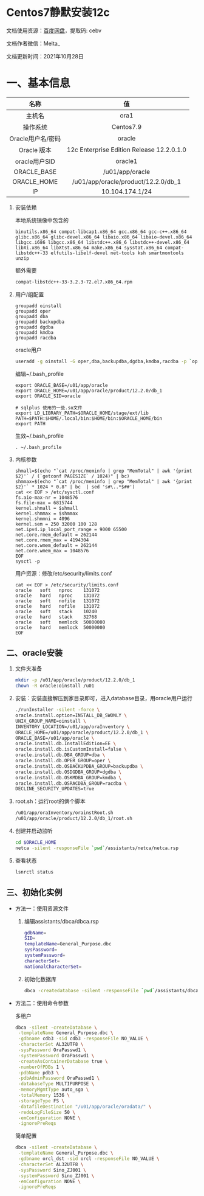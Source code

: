 # Centos7静默安装12c

文档使用资源：[百度网盘](https://pan.baidu.com/s/1KEb2QFoM4rlNHJOq1ljSTQ)，提取码: cebv 

文档作者微信：Melta_

文档更新时间：2021年10月28日

# 一、基本信息

|       名称        |                    值                     |
| :---------------: | :---------------------------------------: |
|      主机名       |                   ora1                    |
|     操作系统      |                 Centos7.9                 |
| Oracle用户名/密码 |                  oracle                   |
|    Oracle 版本    | 12c Enterprise Edition Release 12.2.0.1.0 |
|   oracle用户SID   |                  oracle1                  |
|    ORACLE_BASE    |              /u01/app/oracle              |
|    ORACLE_HOME    |    /u01/app/oracle/product/12.2.0/db_1    |
|        IP         |              10.104.174.1/24              |

1. 安装依赖

   本地系统镜像中包含的

   ```
   binutils.x86_64 compat-libcap1.x86_64 gcc.x86_64 gcc-c++.x86_64 glibc.x86_64 glibc-devel.x86_64 libaio.x86_64 libaio-devel.x86_64 libgcc.i686 libgcc.x86_64 libstdc++.x86_6 libstdc++-devel.x86_64 libXi.x86_64 libXtst.x86_64 make.x86_64 sysstat.x86_64 compat-libstdc++-33 elfutils-libelf-devel net-tools ksh smartmontools unzip
   ```

   额外需要

   ```bash
   compat-libstdc++-33-3.2.3-72.el7.x86_64.rpm
   ```


2. 用户/组配置

   ```shell
   groupadd oinstall
   groupadd oper
   groupadd dba
   groupadd backupdba
   groupadd dgdba
   groupadd kmdba
   groupadd racdba
   ```

   oracle用户

   ```bash
   useradd -g oinstall -G oper,dba,backupdba,dgdba,kmdba,racdba -p `openssl passwd -1 "oracle"` -d /home/oracle oracle
   ```
   
   编辑~/.bash_profile
   
   ```shell
   export ORACLE_BASE=/u01/app/oracle
   export ORACLE_HOME=/u01/app/oracle/product/12.2.0/db_1
   export ORACLE_SID=oracle
   
   # sqlplus 使用的一些.so文件
   export LD_LIBRARY_PATH=$ORACLE_HOME/stage/ext/lib
   PATH=$PATH:$HOME/.local/bin:$HOME/bin:$ORACLE_HOME/bin
   export PATH
   ```
   
   生效~/.bash_profile
   
   ```
   . ~/.bash_profile
   ```


3. 内核参数

   ```shell
   shmall=$(echo "`cat /proc/meminfo | grep "MemTotal" | awk '{print $2}'` / (`getconf PAGESIZE` / 1024)" | bc)
   shmmax=$(echo "`cat /proc/meminfo | grep "MemTotal" | awk '{print $2}'` * 1024 * 0.8" | bc  | sed 's#\..*$##')
   cat << EOF > /etc/sysctl.conf 
   fs.aio-max-nr = 1048576
   fs.file-max = 6815744
   kernel.shmall = $shmall
   kernel.shmmax = $shmmax
   kernel.shmmni = 4096
   kernel.sem = 250 32000 100 128
   net.ipv4.ip_local_port_range = 9000 65500
   net.core.rmem_default = 262144
   net.core.rmem_max = 4194304
   net.core.wmem_default = 262144
   net.core.wmem_max = 1048576
   EOF
   sysctl -p
   ```

   用户资源：修改/etc/security/limits.conf
   
   ```shell
   cat << EOF > /etc/security/limits.conf
   oracle   soft   nproc    131072
   oracle   hard   nproc    131072
   oracle   soft   nofile   131072
   oracle   hard   nofile   131072 
   oracle   soft   stack    10240
   oracle   hard   stack    32768
   oracle   soft   memlock  50000000
   oracle   hard   memlock  50000000
   EOF
   ```


## 二、oracle安装

1. 文件夹准备

   ```bash
   mkdir -p /u01/app/oracle/product/12.2.0/db_1
   chown -R oracle:oinstall /u01
   ```

2. 安装：安装直接解压到家目录即可，进入database目录，用oracle用户运行

   ```bash
   ./runInstaller -silent -force \
   oracle.install.option=INSTALL_DB_SWONLY \
   UNIX_GROUP_NAME=oinstall \
   INVENTORY_LOCATION=/u01/app/oraInventory \
   ORACLE_HOME=/u01/app/oracle/product/12.2.0/db_1 \
   ORACLE_BASE=/u01/app/oracle \
   oracle.install.db.InstallEdition=EE \
   oracle.install.db.isCustomInstall=false \
   oracle.install.db.DBA_GROUP=dba \
   oracle.install.db.OPER_GROUP=oper \
   oracle.install.db.OSBACKUPDBA_GROUP=backupdba \
   oracle.install.db.OSDGDBA_GROUP=dgdba \
   oracle.install.db.OSKMDBA_GROUP=kmdba \
   oracle.install.db.OSRACDBA_GROUP=racdba \
   DECLINE_SECURITY_UPDATES=true
   ```

3. root.sh：运行root的俩个脚本

   ```bash
   /u01/app/oraInventory/orainstRoot.sh
   /u01/app/oracle/product/12.2.0/db_1/root.sh
   ```

4. 创建并启动监听

   ```bash
   cd $ORACLE_HOME
   netca -silent -responseFile `pwd`/assistants/netca/netca.rsp
   ```

5. 查看状态

   ```bash
   lsnrctl status
   ```

## 三、初始化实例

- 方法一：使用资源文件

  1. 编辑assistants/dbca/dbca.rsp

     ```bash
     gdbName=
     SID=
     templateName=General_Purpose.dbc
     sysPassword=
     systemPassword=
     characterSet=
     nationalCharacterSet=
     ```

  2. 初始化数据库

     ```bash
     dbca -createdatabase -silent -responseFile `pwd`/assistants/dbca/dbca.rsp
     ```

- 方法二：使用命令参数

  多租户

  ```bash
  dbca -silent -createDatabase \
   -templateName General_Purpose.dbc \
   -gdbname cdb3 -sid cdb3 -responseFile NO_VALUE \
   -characterSet AL32UTF8 \
   -sysPassword OraPasswd1 \
   -systemPassword OraPasswd1 \
   -createAsContainerDatabase true \
   -numberOfPDBs 1 \
   -pdbName pdb3 \
   -pdbAdminPassword OraPasswd1 \
   -databaseType MULTIPURPOSE \
   -memoryMgmtType auto_sga \
   -totalMemory 1536 \
   -storageType FS \
   -datafileDestination "/u01/app/oracle/oradata/" \
   -redoLogFileSize 50 \
   -emConfiguration NONE \
   -ignorePreReqs
  ```

  简单配置

  ```bash
  dbca -silent -createDatabase \
   -templateName General_Purpose.dbc \
   -gdbname orcl_dst -sid orcl -responseFile NO_VALUE \
   -characterSet AL32UTF8 \
   -sysPassword Sino_ZJ001 \
   -systemPassword Sino_ZJ001 \
   -emConfiguration NONE \
   -ignorePreReqs
  ```

  
